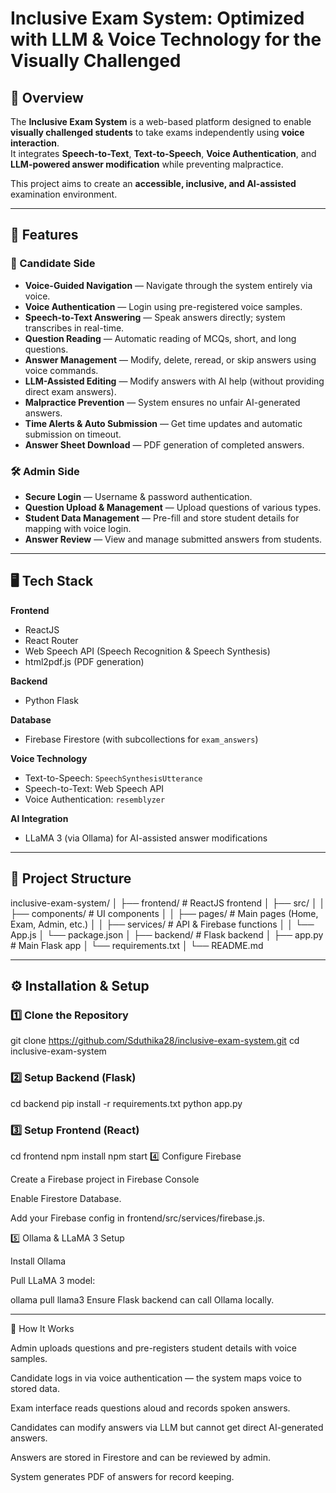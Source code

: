 # Inclusive Exam System: Optimized with LLM & Voice Technology for the Visually Challenged

## 📌 Overview
The **Inclusive Exam System** is a web-based platform designed to enable **visually challenged students** to take exams independently using **voice interaction**.  
It integrates **Speech-to-Text**, **Text-to-Speech**, **Voice Authentication**, and **LLM-powered answer modification** while preventing malpractice.

This project aims to create an **accessible, inclusive, and AI-assisted** examination environment.

---

## 🚀 Features

### 🎯 Candidate Side
- **Voice-Guided Navigation** — Navigate through the system entirely via voice.
- **Voice Authentication** — Login using pre-registered voice samples.
- **Speech-to-Text Answering** — Speak answers directly; system transcribes in real-time.
- **Question Reading** — Automatic reading of MCQs, short, and long questions.
- **Answer Management** — Modify, delete, reread, or skip answers using voice commands.
- **LLM-Assisted Editing** — Modify answers with AI help (without providing direct exam answers).
- **Malpractice Prevention** — System ensures no unfair AI-generated answers.
- **Time Alerts & Auto Submission** — Get time updates and automatic submission on timeout.
- **Answer Sheet Download** — PDF generation of completed answers.

### 🛠 Admin Side
- **Secure Login** — Username & password authentication.
- **Question Upload & Management** — Upload questions of various types.
- **Student Data Management** — Pre-fill and store student details for mapping with voice login.
- **Answer Review** — View and manage submitted answers from students.

---

## 🖥️ Tech Stack

**Frontend**  
- ReactJS  
- React Router  
- Web Speech API (Speech Recognition & Speech Synthesis)  
- html2pdf.js (PDF generation)

**Backend**  
- Python Flask

**Database**  
- Firebase Firestore (with subcollections for `exam_answers`)

**Voice Technology**  
- Text-to-Speech: `SpeechSynthesisUtterance`  
- Speech-to-Text: Web Speech API  
- Voice Authentication: `resemblyzer`

**AI Integration**  
- LLaMA 3 (via Ollama) for AI-assisted answer modifications

---

## 📂 Project Structure

inclusive-exam-system/
│
├── frontend/ # ReactJS frontend
│ ├── src/
│ │ ├── components/ # UI components
│ │ ├── pages/ # Main pages (Home, Exam, Admin, etc.)
│ │ ├── services/ # API & Firebase functions
│ │ └── App.js
│ └── package.json
│
├── backend/ # Flask backend
│ ├── app.py # Main Flask app
│ └── requirements.txt
│
└── README.md

---

## ⚙️ Installation & Setup

### 1️⃣ Clone the Repository

git clone https://github.com/Sduthika28/inclusive-exam-system.git
cd inclusive-exam-system

### 2️⃣ Setup Backend (Flask)

cd backend
pip install -r requirements.txt
python app.py
### 3️⃣ Setup Frontend (React)
cd frontend
npm install
npm start
4️⃣ Configure Firebase

Create a Firebase project in Firebase Console

Enable Firestore Database.

Add your Firebase config in frontend/src/services/firebase.js.

5️⃣ Ollama & LLaMA 3 Setup

Install Ollama

Pull LLaMA 3 model:

ollama pull llama3
Ensure Flask backend can call Ollama locally.

---

🎯 How It Works

Admin uploads questions and pre-registers student details with voice samples.

Candidate logs in via voice authentication — the system maps voice to stored data.

Exam interface reads questions aloud and records spoken answers.

Candidates can modify answers via LLM but cannot get direct AI-generated answers.

Answers are stored in Firestore and can be reviewed by admin.

System generates PDF of answers for record keeping.
